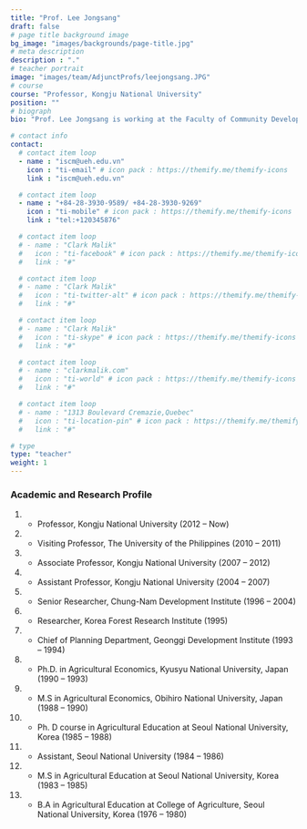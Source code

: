 ```yaml
---
title: "Prof. Lee Jongsang"
draft: false
# page title background image
bg_image: "images/backgrounds/page-title.jpg"
# meta description
description : "."
# teacher portrait
image: "images/team/AdjunctProfs/leejongsang.JPG"
# course
course: "Professor, Kongju National University"
position: ""
# biograph
bio: "Prof. Lee Jongsang is working at the Faculty of Community Development, College of Industrial Science, Kongju National University."

# contact info
contact:
  # contact item loop
  - name : "iscm@ueh.edu.vn"
    icon : "ti-email" # icon pack : https://themify.me/themify-icons
    link : "iscm@ueh.edu.vn"

  # contact item loop
  - name : "+84-28-3930-9589/ +84-28-3930-9269"
    icon : "ti-mobile" # icon pack : https://themify.me/themify-icons
    link : "tel:+120345876"

  # contact item loop
  # - name : "Clark Malik"
  #   icon : "ti-facebook" # icon pack : https://themify.me/themify-icons
  #   link : "#"

  # contact item loop
  # - name : "Clark Malik"
  #   icon : "ti-twitter-alt" # icon pack : https://themify.me/themify-icons
  #   link : "#"

  # contact item loop
  # - name : "Clark Malik"
  #   icon : "ti-skype" # icon pack : https://themify.me/themify-icons
  #   link : "#"

  # contact item loop
  # - name : "clarkmalik.com"
  #   icon : "ti-world" # icon pack : https://themify.me/themify-icons
  #   link : "#"

  # contact item loop
  # - name : "1313 Boulevard Cremazie,Quebec"
  #   icon : "ti-location-pin" # icon pack : https://themify.me/themify-icons
  #   link : "#"

# type
type: "teacher"
weight: 1
---
```


### Academic and Research Profile
1. * Professor, Kongju National University (2012 – Now)
2. * Visiting Professor, The University of the Philippines (2010 – 2011)
3. * Associate Professor, Kongju National University (2007 – 2012)
4. * Assistant Professor, Kongju National University (2004 – 2007)
5. * Senior Researcher, Chung-Nam Development Institute (1996 – 2004)
6. * Researcher, Korea Forest Research Institute (1995)
7. * Chief of Planning Department, Geonggi Development Institute (1993 – 1994)
8. * Ph.D. in Agricultural Economics, Kyusyu National University, Japan (1990 – 1993)
9. * M.S in Agricultural Economics, Obihiro National University, Japan (1988 – 1990)
10. * Ph. D course in Agricultural Education at Seoul National University, Korea (1985 – 1988)
11. * Assistant, Seoul National University (1984 – 1986)
12. * M.S in Agricultural Education at Seoul National University, Korea (1983 – 1985)
13. * B.A in Agricultural Education at College of Agriculture, Seoul National University, Korea (1976 – 1980)
